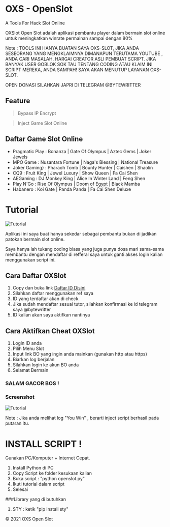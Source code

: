# OXS - OpenSlot
A Tools For Hack Slot Online

OXSlot Open Slot adalah aplikasi pembantu player dalam bermain slot online
untuk meningkatkan winrate permainan sampai dengan 80%

Note : TOOLS INI HANYA BUATAN SAYA OXS-SLOT, JIKA ANDA SESEORANG YANG MENGKLAIMNYA DIMANAPUN TERUTAMA YOUTUBE , ANDA CARI MASALAH.
HARGAI CREATOR ASLI PEMBUAT SCRIPT. JIKA BANYAK USER GOBLOK SOK TAU TENTANG CODING ATAU KLAIM INI SCRIPT MEREKA, ANDA SAMPAH!
SAYA AKAN MENUTUP LAYANAN OXS-SLOT.

OPEN DONASI SILAHKAN JAPRI DI TELEGRAM @BYTEWRITTER

## Feature
> Bypass IP Encrypt

> Inject Game Slot Online

## Daftar Game Slot Online
- Pragmatic Play : Bonanza | Gate Of Olympus | Aztec Gems | Joker Jewels
- MPO Game : Nusantara Fortune | Naga's Blessing | National Treasure
- Joker Gaming} : Pharaoh Tomb | Bounty Hunter | Caishen | Shaolin
- CQ9 : Fruit King | Jewel Luxury | Show Queen | Fa Cai Shen
- AEGaming : DJ Monkey King | Alice In Winter Land | Feng Shen
- Play N'Go : Rise Of Olympus | Doom of Egypt | Black Mamba
- Habanero : Koi Gate | Panda Panda | Fa Cai Shen Deluxe

# Tutorial
![Tutorial](https://raw.githubusercontent.com/open-slot/OXS-OpenSlot/main/openslot.png)

Aplikasi ini saya buat hanya sekedar sebagai pembantu
bukan di jadikan patokan bermain slot online.

Saya hanya lah tukang coding biasa yang juga punya dosa
mari sama-sama membantu dengan mendaftar di refferal saya
untuk ganti akses login kalian menggunakan script ini.

## Cara Daftar OXSlot
1. Copy dan buka link [Daftar ID Disini](https://bit.ly/daftarslotonlineindonesia)
2. Silahkan daftar menggunakan ref saya
3. ID yang terdaftar akan di check
4. Jika sudah mendaftar sesuai tutor, silahkan
   konfirmasi ke id telegram saya @bytewritter
5. ID kalian akan saya aktifkan nantinya

## Cara Aktifkan Cheat OXSlot
1. Login ID anda
2. Pilih Menu Slot
3. Input link BO yang ingin anda mainkan (gunakan http atau https)
4. Biarkan log berjalan
5. Silahkan login ke akun BO anda
6. Selamat Bermain

### SALAM GACOR BOS !

### Screenshot
![Tutorial](https://raw.githubusercontent.com/open-slot/OXS-OpenSlot/main/tutoroxs.png)

Note : Jika anda melihat log "You Win" , berarti inject script berhasil pada putaran itu.

# INSTALL SCRIPT !
Gunakan PC/Komputer + Internet Cepat.
1. Install Python di PC
2. Copy Script ke folder kesukaan kalian
3. Buka script : "python openslot.py"
4. Ikuti tutorial dalam script
5. Selesai

###Library yang di butuhkan
1. STY : ketik "pip install sty"

&copy; 2021 OXS Open Slot
